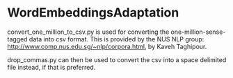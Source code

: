 # WordEmbeddingsAdaptation

convert_one_million_to_csv.py is used for converting the one-million-sense-tagged data into csv format. This is provided by the NUS NLP group: http://www.comp.nus.edu.sg/~nlp/corpora.html, by Kaveh Taghipour.

drop_commas.py can then be used to convert the csv into a space delimited file instead, if that is preferred. 
